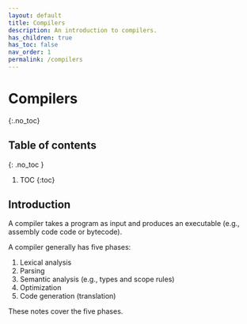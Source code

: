 ```yaml
---
layout: default
title: Compilers
description: An introduction to compilers.
has_children: true
has_toc: false
nav_order: 1
permalink: /compilers
---
```


<!-- prettier-ignore-start -->

# Compilers
{:.no_toc}

## Table of contents
{: .no_toc }

1. TOC
{:toc}

<!-- prettier-ignore-end -->

## Introduction

A compiler takes a program as input and produces an executable (e.g., assembly code code or bytecode).

A compiler generally has five phases:

1. Lexical analysis
2. Parsing
3. Semantic analysis (e.g., types and scope rules)
4. Optimization
5. Code generation (translation)

These notes cover the five phases.
